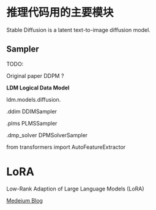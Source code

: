 
# 推理代码用的主要模块


Stable Diffusion is a latent text-to-image diffusion model.


## Sampler


TODO:


Original paper
DDPM ? 

<b> LDM Logical Data Model </b> 

ldm.models.diffusion.


.ddim
DDIMSampler

.plms
PLMSSampler

.dmp_solver
DPMSolverSampler


from transformers import AutoFeatureExtractor


# LoRA
Low-Rank Adaption of Large Language Models (LoRA)

[Medeium Blog](https://ngwaifoong92.medium.com/how-to-fine-tune-stable-diffusion-using-lora-85690292c6a8 ":)")








